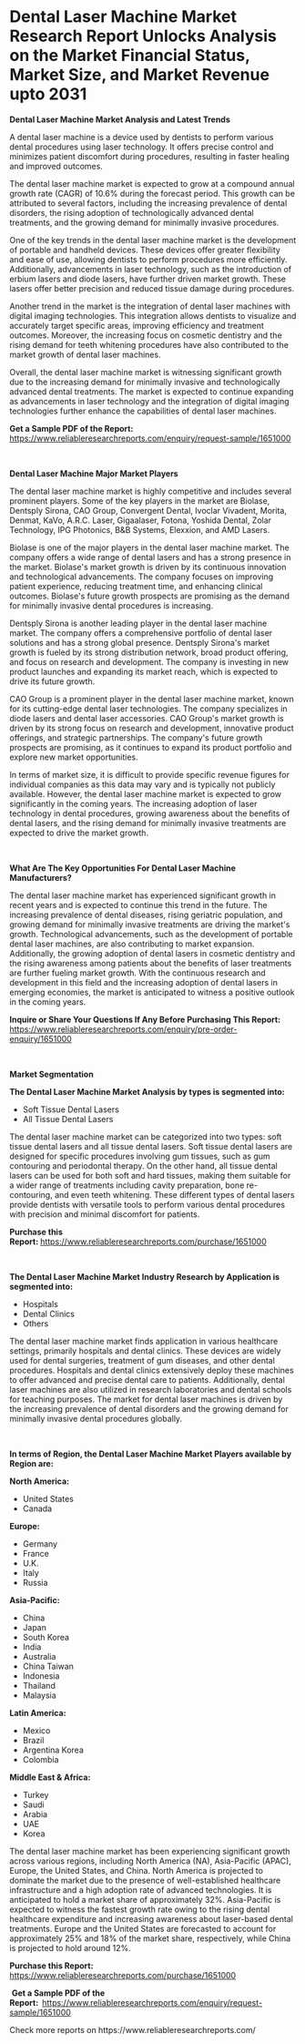<p><h1>Dental Laser Machine Market Research Report Unlocks Analysis on the Market Financial Status, Market Size, and Market Revenue upto 2031</h1></p><p><strong>Dental Laser Machine Market Analysis and Latest Trends</strong></p>
<p><p>A dental laser machine is a device used by dentists to perform various dental procedures using laser technology. It offers precise control and minimizes patient discomfort during procedures, resulting in faster healing and improved outcomes.</p><p>The dental laser machine market is expected to grow at a compound annual growth rate (CAGR) of 10.6% during the forecast period. This growth can be attributed to several factors, including the increasing prevalence of dental disorders, the rising adoption of technologically advanced dental treatments, and the growing demand for minimally invasive procedures.</p><p>One of the key trends in the dental laser machine market is the development of portable and handheld devices. These devices offer greater flexibility and ease of use, allowing dentists to perform procedures more efficiently. Additionally, advancements in laser technology, such as the introduction of erbium lasers and diode lasers, have further driven market growth. These lasers offer better precision and reduced tissue damage during procedures.</p><p>Another trend in the market is the integration of dental laser machines with digital imaging technologies. This integration allows dentists to visualize and accurately target specific areas, improving efficiency and treatment outcomes. Moreover, the increasing focus on cosmetic dentistry and the rising demand for teeth whitening procedures have also contributed to the market growth of dental laser machines.</p><p>Overall, the dental laser machine market is witnessing significant growth due to the increasing demand for minimally invasive and technologically advanced dental treatments. The market is expected to continue expanding as advancements in laser technology and the integration of digital imaging technologies further enhance the capabilities of dental laser machines.</p></p>
<p><strong>Get a Sample PDF of the Report:&nbsp;</strong> <a href="https://www.reliableresearchreports.com/enquiry/request-sample/1651000">https://www.reliableresearchreports.com/enquiry/request-sample/1651000</a></p>
<p>&nbsp;</p>
<p><strong>Dental Laser Machine Major Market Players</strong></p>
<p><p>The dental laser machine market is highly competitive and includes several prominent players. Some of the key players in the market are Biolase, Dentsply Sirona, CAO Group, Convergent Dental, Ivoclar Vivadent, Morita, Denmat, KaVo, A.R.C. Laser, Gigaalaser, Fotona, Yoshida Dental, Zolar Technology, IPG Photonics, B&B Systems, Elexxion, and AMD Lasers.</p><p>Biolase is one of the major players in the dental laser machine market. The company offers a wide range of dental lasers and has a strong presence in the market. Biolase's market growth is driven by its continuous innovation and technological advancements. The company focuses on improving patient experience, reducing treatment time, and enhancing clinical outcomes. Biolase's future growth prospects are promising as the demand for minimally invasive dental procedures is increasing.</p><p>Dentsply Sirona is another leading player in the dental laser machine market. The company offers a comprehensive portfolio of dental laser solutions and has a strong global presence. Dentsply Sirona's market growth is fueled by its strong distribution network, broad product offering, and focus on research and development. The company is investing in new product launches and expanding its market reach, which is expected to drive its future growth.</p><p>CAO Group is a prominent player in the dental laser machine market, known for its cutting-edge dental laser technologies. The company specializes in diode lasers and dental laser accessories. CAO Group's market growth is driven by its strong focus on research and development, innovative product offerings, and strategic partnerships. The company's future growth prospects are promising, as it continues to expand its product portfolio and explore new market opportunities.</p><p>In terms of market size, it is difficult to provide specific revenue figures for individual companies as this data may vary and is typically not publicly available. However, the dental laser machine market is expected to grow significantly in the coming years. The increasing adoption of laser technology in dental procedures, growing awareness about the benefits of dental lasers, and the rising demand for minimally invasive treatments are expected to drive the market growth.</p></p>
<p>&nbsp;</p>
<p><strong>What Are The Key Opportunities For Dental Laser Machine Manufacturers?</strong></p>
<p><p>The dental laser machine market has experienced significant growth in recent years and is expected to continue this trend in the future. The increasing prevalence of dental diseases, rising geriatric population, and growing demand for minimally invasive treatments are driving the market's growth. Technological advancements, such as the development of portable dental laser machines, are also contributing to market expansion. Additionally, the growing adoption of dental lasers in cosmetic dentistry and the rising awareness among patients about the benefits of laser treatments are further fueling market growth. With the continuous research and development in this field and the increasing adoption of dental lasers in emerging economies, the market is anticipated to witness a positive outlook in the coming years.</p></p>
<p><strong>Inquire or Share Your Questions If Any Before Purchasing This Report:</strong> <a href="https://www.reliableresearchreports.com/enquiry/pre-order-enquiry/1651000">https://www.reliableresearchreports.com/enquiry/pre-order-enquiry/1651000</a></p>
<p>&nbsp;</p>
<p><strong>Market Segmentation</strong></p>
<p><strong>The Dental Laser Machine Market Analysis by types is segmented into:</strong></p>
<p><ul><li>Soft Tissue Dental Lasers</li><li>All Tissue Dental Lasers</li></ul></p>
<p><p>The dental laser machine market can be categorized into two types: soft tissue dental lasers and all tissue dental lasers. Soft tissue dental lasers are designed for specific procedures involving gum tissues, such as gum contouring and periodontal therapy. On the other hand, all tissue dental lasers can be used for both soft and hard tissues, making them suitable for a wider range of treatments including cavity preparation, bone re-contouring, and even teeth whitening. These different types of dental lasers provide dentists with versatile tools to perform various dental procedures with precision and minimal discomfort for patients.</p></p>
<p><strong>Purchase this Report:&nbsp;</strong><a href="https://www.reliableresearchreports.com/purchase/1651000">https://www.reliableresearchreports.com/purchase/1651000</a></p>
<p>&nbsp;</p>
<p><strong>The Dental Laser Machine Market Industry Research by Application is segmented into:</strong></p>
<p><ul><li>Hospitals</li><li>Dental Clinics</li><li>Others</li></ul></p>
<p><p>The dental laser machine market finds application in various healthcare settings, primarily hospitals and dental clinics. These devices are widely used for dental surgeries, treatment of gum diseases, and other dental procedures. Hospitals and dental clinics extensively deploy these machines to offer advanced and precise dental care to patients. Additionally, dental laser machines are also utilized in research laboratories and dental schools for teaching purposes. The market for dental laser machines is driven by the increasing prevalence of dental disorders and the growing demand for minimally invasive dental procedures globally.</p></p>
<p>&nbsp;</p>
<p><strong>In terms of Region, the Dental Laser Machine Market Players available by Region are:</strong></p>
<p>
    <p> <strong> North America: </strong>
        <ul>
            <li>United States</li>
            <li>Canada</li>
        </ul>
        </p> 
    <p> <strong> Europe: </strong>
        <ul>
            <li>Germany</li>
            <li>France</li>
            <li>U.K.</li>
            <li>Italy</li>
            <li>Russia</li>
        </ul>
        </p> 
    <p> <strong> Asia-Pacific: </strong>
        <ul>
            <li>China</li>
            <li>Japan</li>
            <li>South Korea</li>
            <li>India</li>
            <li>Australia</li>
            <li>China Taiwan</li>
            <li>Indonesia</li>
            <li>Thailand</li>
            <li>Malaysia</li>
        </ul>
        </p> 
    <p> <strong> Latin America: </strong>
        <ul>
            <li>Mexico</li>
            <li>Brazil</li>
            <li>Argentina Korea</li>
            <li>Colombia</li>
        </ul>
        </p> 
    <p> <strong> Middle East & Africa: </strong>
        <ul>
            <li>Turkey</li>
            <li>Saudi</li>
            <li>Arabia</li>
            <li>UAE</li>
            <li>Korea</li>
        </ul>
    </p>
    </p>
<p><p>The dental laser machine market has been experiencing significant growth across various regions, including North America (NA), Asia-Pacific (APAC), Europe, the United States, and China. North America is projected to dominate the market due to the presence of well-established healthcare infrastructure and a high adoption rate of advanced technologies. It is anticipated to hold a market share of approximately 32%. Asia-Pacific is expected to witness the fastest growth rate owing to the rising dental healthcare expenditure and increasing awareness about laser-based dental treatments. Europe and the United States are forecasted to account for approximately 25% and 18% of the market share, respectively, while China is projected to hold around 12%.</p></p>
<p><strong>Purchase this Report: </strong><a href="https://www.reliableresearchreports.com/purchase/1651000">https://www.reliableresearchreports.com/purchase/1651000</a></p>
<p>&nbsp;<strong>Get a Sample PDF of the Report:&nbsp;&nbsp;</strong><a href="https://www.reliableresearchreports.com/enquiry/request-sample/1651000">https://www.reliableresearchreports.com/enquiry/request-sample/1651000</a></p>
<p><strong></strong></p>
<p>Check more reports on https://www.reliableresearchreports.com/</p>